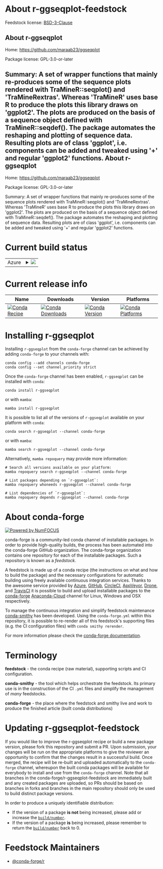 About r-ggseqplot-feedstock
===========================

Feedstock license: [BSD-3-Clause](https://github.com/conda-forge/r-ggseqplot-feedstock/blob/main/LICENSE.txt)

About r-ggseqplot
-----------------

Home: https://github.com/maraab23/ggseqplot

Package license: GPL-3.0-or-later

Summary: A set of wrapper functions that mainly re-produces some of the sequence plots rendered with TraMineR::seqplot() and 'TraMineRextras'. Whereas 'TraMineR' uses base R to produce the plots this library draws on 'ggplot2'. The plots are produced on the basis of a sequence object defined with TraMineR::seqdef(). The package automates the reshaping and plotting of sequence data. Resulting plots are of class 'ggplot', i.e. components can be added and tweaked using '+' and regular 'ggplot2' functions.
About r-ggseqplot
-----------------

Home: https://github.com/maraab23/ggseqplot

Package license: GPL-3.0-or-later

Summary: A set of wrapper functions that mainly re-produces some of the sequence plots rendered with TraMineR::seqplot() and 'TraMineRextras'. Whereas 'TraMineR' uses base R to produce the plots this library draws on 'ggplot2'. The plots are produced on the basis of a sequence object defined with TraMineR::seqdef(). The package automates the reshaping and plotting of sequence data. Resulting plots are of class 'ggplot', i.e. components can be added and tweaked using '+' and regular 'ggplot2' functions.

Current build status
====================


<table>
    
  <tr>
    <td>Azure</td>
    <td>
      <details>
        <summary>
          <a href="https://dev.azure.com/conda-forge/feedstock-builds/_build/latest?definitionId=16910&branchName=main">
            <img src="https://dev.azure.com/conda-forge/feedstock-builds/_apis/build/status/r-ggseqplot-feedstock?branchName=main">
          </a>
        </summary>
        <table>
          <thead><tr><th>Variant</th><th>Status</th></tr></thead>
          <tbody><tr>
              <td>linux_64_r_base4.1</td>
              <td>
                <a href="https://dev.azure.com/conda-forge/feedstock-builds/_build/latest?definitionId=16910&branchName=main">
                  <img src="https://dev.azure.com/conda-forge/feedstock-builds/_apis/build/status/r-ggseqplot-feedstock?branchName=main&jobName=linux&configuration=linux%20linux_64_r_base4.1" alt="variant">
                </a>
              </td>
            </tr><tr>
              <td>linux_64_r_base4.2</td>
              <td>
                <a href="https://dev.azure.com/conda-forge/feedstock-builds/_build/latest?definitionId=16910&branchName=main">
                  <img src="https://dev.azure.com/conda-forge/feedstock-builds/_apis/build/status/r-ggseqplot-feedstock?branchName=main&jobName=linux&configuration=linux%20linux_64_r_base4.2" alt="variant">
                </a>
              </td>
            </tr><tr>
              <td>osx_64_r_base4.1</td>
              <td>
                <a href="https://dev.azure.com/conda-forge/feedstock-builds/_build/latest?definitionId=16910&branchName=main">
                  <img src="https://dev.azure.com/conda-forge/feedstock-builds/_apis/build/status/r-ggseqplot-feedstock?branchName=main&jobName=osx&configuration=osx%20osx_64_r_base4.1" alt="variant">
                </a>
              </td>
            </tr><tr>
              <td>osx_64_r_base4.2</td>
              <td>
                <a href="https://dev.azure.com/conda-forge/feedstock-builds/_build/latest?definitionId=16910&branchName=main">
                  <img src="https://dev.azure.com/conda-forge/feedstock-builds/_apis/build/status/r-ggseqplot-feedstock?branchName=main&jobName=osx&configuration=osx%20osx_64_r_base4.2" alt="variant">
                </a>
              </td>
            </tr><tr>
              <td>win_64</td>
              <td>
                <a href="https://dev.azure.com/conda-forge/feedstock-builds/_build/latest?definitionId=16910&branchName=main">
                  <img src="https://dev.azure.com/conda-forge/feedstock-builds/_apis/build/status/r-ggseqplot-feedstock?branchName=main&jobName=win&configuration=win%20win_64_" alt="variant">
                </a>
              </td>
            </tr>
          </tbody>
        </table>
      </details>
    </td>
  </tr>
</table>

Current release info
====================

| Name | Downloads | Version | Platforms |
| --- | --- | --- | --- |
| [![Conda Recipe](https://img.shields.io/badge/recipe-r--ggseqplot-green.svg)](https://anaconda.org/conda-forge/r-ggseqplot) | [![Conda Downloads](https://img.shields.io/conda/dn/conda-forge/r-ggseqplot.svg)](https://anaconda.org/conda-forge/r-ggseqplot) | [![Conda Version](https://img.shields.io/conda/vn/conda-forge/r-ggseqplot.svg)](https://anaconda.org/conda-forge/r-ggseqplot) | [![Conda Platforms](https://img.shields.io/conda/pn/conda-forge/r-ggseqplot.svg)](https://anaconda.org/conda-forge/r-ggseqplot) |

Installing r-ggseqplot
======================

Installing `r-ggseqplot` from the `conda-forge` channel can be achieved by adding `conda-forge` to your channels with:

```
conda config --add channels conda-forge
conda config --set channel_priority strict
```

Once the `conda-forge` channel has been enabled, `r-ggseqplot` can be installed with `conda`:

```
conda install r-ggseqplot
```

or with `mamba`:

```
mamba install r-ggseqplot
```

It is possible to list all of the versions of `r-ggseqplot` available on your platform with `conda`:

```
conda search r-ggseqplot --channel conda-forge
```

or with `mamba`:

```
mamba search r-ggseqplot --channel conda-forge
```

Alternatively, `mamba repoquery` may provide more information:

```
# Search all versions available on your platform:
mamba repoquery search r-ggseqplot --channel conda-forge

# List packages depending on `r-ggseqplot`:
mamba repoquery whoneeds r-ggseqplot --channel conda-forge

# List dependencies of `r-ggseqplot`:
mamba repoquery depends r-ggseqplot --channel conda-forge
```


About conda-forge
=================

[![Powered by
NumFOCUS](https://img.shields.io/badge/powered%20by-NumFOCUS-orange.svg?style=flat&colorA=E1523D&colorB=007D8A)](https://numfocus.org)

conda-forge is a community-led conda channel of installable packages.
In order to provide high-quality builds, the process has been automated into the
conda-forge GitHub organization. The conda-forge organization contains one repository
for each of the installable packages. Such a repository is known as a *feedstock*.

A feedstock is made up of a conda recipe (the instructions on what and how to build
the package) and the necessary configurations for automatic building using freely
available continuous integration services. Thanks to the awesome service provided by
[Azure](https://azure.microsoft.com/en-us/services/devops/), [GitHub](https://github.com/),
[CircleCI](https://circleci.com/), [AppVeyor](https://www.appveyor.com/),
[Drone](https://cloud.drone.io/welcome), and [TravisCI](https://travis-ci.com/)
it is possible to build and upload installable packages to the
[conda-forge](https://anaconda.org/conda-forge) [Anaconda-Cloud](https://anaconda.org/)
channel for Linux, Windows and OSX respectively.

To manage the continuous integration and simplify feedstock maintenance
[conda-smithy](https://github.com/conda-forge/conda-smithy) has been developed.
Using the ``conda-forge.yml`` within this repository, it is possible to re-render all of
this feedstock's supporting files (e.g. the CI configuration files) with ``conda smithy rerender``.

For more information please check the [conda-forge documentation](https://conda-forge.org/docs/).

Terminology
===========

**feedstock** - the conda recipe (raw material), supporting scripts and CI configuration.

**conda-smithy** - the tool which helps orchestrate the feedstock.
                   Its primary use is in the construction of the CI ``.yml`` files
                   and simplify the management of *many* feedstocks.

**conda-forge** - the place where the feedstock and smithy live and work to
                  produce the finished article (built conda distributions)


Updating r-ggseqplot-feedstock
==============================

If you would like to improve the r-ggseqplot recipe or build a new
package version, please fork this repository and submit a PR. Upon submission,
your changes will be run on the appropriate platforms to give the reviewer an
opportunity to confirm that the changes result in a successful build. Once
merged, the recipe will be re-built and uploaded automatically to the
`conda-forge` channel, whereupon the built conda packages will be available for
everybody to install and use from the `conda-forge` channel.
Note that all branches in the conda-forge/r-ggseqplot-feedstock are
immediately built and any created packages are uploaded, so PRs should be based
on branches in forks and branches in the main repository should only be used to
build distinct package versions.

In order to produce a uniquely identifiable distribution:
 * If the version of a package **is not** being increased, please add or increase
   the [``build/number``](https://docs.conda.io/projects/conda-build/en/latest/resources/define-metadata.html#build-number-and-string).
 * If the version of a package **is** being increased, please remember to return
   the [``build/number``](https://docs.conda.io/projects/conda-build/en/latest/resources/define-metadata.html#build-number-and-string)
   back to 0.

Feedstock Maintainers
=====================

* [@conda-forge/r](https://github.com/conda-forge/r/)

